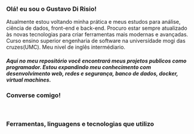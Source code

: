 <h3>Olá! eu sou o Gustavo Di Risio! </h3>
<hp>Atualmente estou voltando minha prática e meus estudos para análise, ciência de dados, front-end e back-end. Procuro estar sempre atualizado às novas tecnologias para criar ferramentas mais modernas e avançadas.</hp> 
<hp>Curso ensino superior engenharia de software na universídade mogi das cruzes(UMC). Meu nivel de inglês intermédiario.</p>

<h5>Aqui no meu repositório você encontrará meus projetos publicos como programador. Estou expandindo meu conhecimento com desenvolvimento web, redes e segurança, banco de dados, docker, virtual machines.</h5>
<h3>Converse comigo!</h3>
<div>
  <a href="https://www.linkedin.com/in/gustavorisio/" target="_blank" rel="external"><img src="https://img.shields.io/badge/LinkedIn-0077B5?style=for-the-badge&logo=linkedin&logoColor=white" alt=""></a>
  <a href="https://www.instagram.com/gustavo_risio" target="_blank" rel="external"><img src="https://img.shields.io/badge/Instagram-E4405F?style=for-the-badge&logo=instagram&logoColor=white" alt=""></a>
</div>
<h3>Ferramentas, linguagens e tecnologias que utilizo</h3>
 <div>
  <img src="https://img.shields.io/badge/Node.js-43853D?style=for-the-badge&logo=node.js&logoColor=white" alt="">
  <img src="https://img.shields.io/badge/JavaScript-F7DF1E?style=for-the-badge&logo=javascript&logoColor=black" alt="">
  <img src="https://img.shields.io/badge/Python-14354C?style=for-the-badge&logo=python&logoColor=white" alt="">
  <img src="https://img.shields.io/badge/HTML5-E34F26?style=for-the-badge&logo=html5&logoColor=white" alt="">
  <img src="https://img.shields.io/badge/CSS3-1572B6?style=for-the-badge&logo=css3&logoColor=white" alt="">
   
</div>


